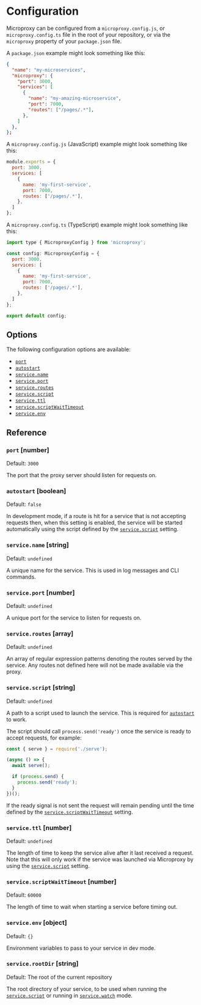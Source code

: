 
# Configuration

Microproxy can be configured from a `microproxy.config.js`, or
`microproxy.config.ts` file in the root of your repository, or via the
`microproxy` property of your `package.json` file.

A `package.json` example might look something like this:

```json
{
  "name": "my-microservices",
  "microproxy": {
    "port": 3000,
    "services": [
      {
        "name": "my-amazing-microservice",
        "port": 7000,
        "routes": ["/pages/.*"],
      },
    ]
  },
};
```

A `microproxy.config.js` (JavaScript) example might look something like this:

```js
module.exports = {
  port: 3000,
  services: [
    {
      name: 'my-first-service',
      port: 7000,
      routes: ['/pages/.*'],
    },
  ]
};
```

A `microproxy.config.ts` (TypeScript) example might look something like this:

```js
import type { MicroproxyConfig } from 'microproxy';

const config: MicroproxyConfig = {
  port: 3000,
  services: [
    {
      name: 'my-first-service',
      port: 7000,
      routes: ['/pages/.*'],
    },
  ]
};

export default config;
```

## Options

The following configuration options are available:

- [`port`](#port-number)
- [`autostart`](#autostart-boolean)
- [`service.name`](#servicename-string)
- [`service.port`](#serviceport-number)
- [`service.routes`](#serviceroutes-array)
- [`service.script`](#servicescript-string)
- [`service.ttl`](#servicettl-number)
- [`service.scriptWaitTimeout`](#servicescriptwaittimeout-number)
- [`service.env`](#serviceenv-object)

## Reference

### `port` [number]

Default: `3000`

The port that the proxy server should listen for requests on.

### `autostart` [boolean]

Default: `false`

In development mode, if a route is hit for a service that is not accepting
requests then, when this setting is enabled, the service will be started
automatically using the script defined by the [`service.script`](#servicescript-string)
setting.

### `service.name` [string]

Default: `undefined`

A unique name for the service. This is used in log messages and CLI commands.

### `service.port` [number]

Default: `undefined`

A unique port for the service to listen for requests on.

### `service.routes` [array]

Default: `undefined`

An array of regular expression patterns denoting the routes served by the
service. Any routes not defined here will not be made available via the proxy.

### `service.script` [string]

Default: `undefined`

A path to a script used to launch the service. This is required for
[`autostart`](#autostart-boolean) to work.

The script should call `process.send('ready')` once the service is ready to
accept requests, for example:

```js
const { serve } = require('./serve');

(async () => {
  await serve();

  if (process.send) {
    process.send('ready');
  }
})();
```

If the ready signal is not sent the request will remain pending until the
time defined by the [`service.scriptWaitTimeout`](#servicewaittimeout-number) setting.

### `service.ttl` [number]

Default: `undefined`

The length of time to keep the service alive after it last received a request.
Note that this will only work if the service was launched via Microproxy by
using the [`service.script`](#servicescript-string) setting.

### `service.scriptWaitTimeout` [number]

Default: `60000`

The length of time to wait when starting a service before timing out.

### `service.env` [object]

Default: `{}`

Environment variables to pass to your service in dev mode.

### `service.rootDir` [string]

Default: The root of the current repository

The root directory of your service, to be used when running the
[`service.script`](#servicescript-string) or running in [`service.watch`](#servicewatch-boolean)
mode.
